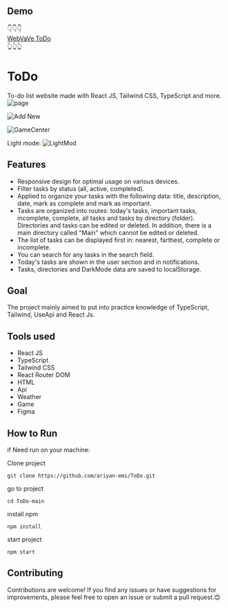 ## Demo
👇👇👇<br/>
<a href="https://todo-sandy-xi.vercel.app/">WebVaVe ToDo</a><br/>
👆👆👆
# ToDo
To-do list website made with React JS, Tailwind CSS, TypeScript and more.
![page](https://webvave.ir/temp/todo/1.png)

![Add New](https://webvave.ir/temp/todo/2.png)

![GameCenter](https://webvave.ir/temp/todo/3.png)

Light mode:
![LightMod](https://webvave.ir/temp/todo/4.png)



## Features 
- Responsive design for optimal usage on various devices.
- Filter tasks by status (all, active, completed).
- Applied to organize your tasks with the following data: title, description, date, mark as complete and mark as important.
- Tasks are organized into routes: today's tasks, important tasks, incomplete, complete, all tasks and tasks by directory (folder). Directories and tasks can be edited or deleted. In addition, there is a main directory called "Main" which cannot be edited or deleted.
- The list of tasks can be displayed first in: nearest, farthest, complete or incomplete.
- You can search for any tasks in the search field.
- Today's tasks are shown in the user section and in notifications.
- Tasks, directories and DarkMode data are saved to localStorage.

## Goal
The project mainly aimed to put into practice knowledge of TypeScript, Tailwind, UseApi and React Js.

## Tools used
- React JS
- TypeScript
- Tailwind CSS
- React Router DOM
- HTML
- Api
- Weather
- Game
- Figma



## How to Run

if Need run on your machine:

Clone project
```
git clone https://github.com/ariyan-emi/ToDo.git
```
go to project
```
cd ToDo-main
```
install npm
```
npm install
```
start project
```
npm start
```
## Contributing
Contributions are welcome! If you find any issues or have suggestions for improvements, please feel free to open an issue or submit a pull request.😊
 

